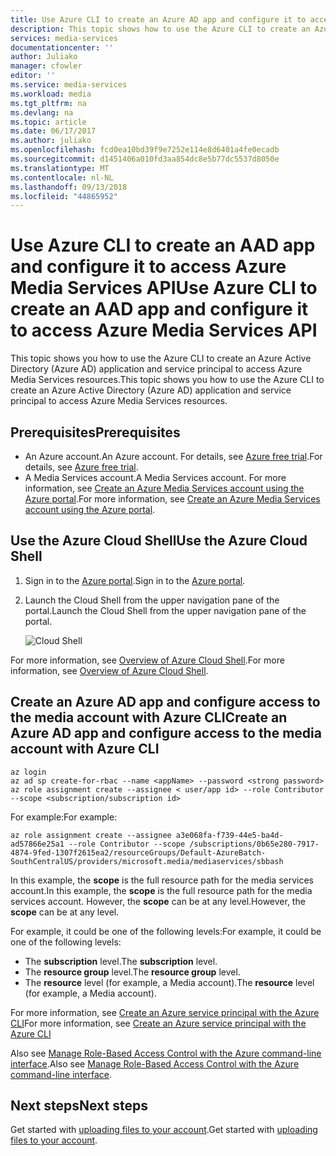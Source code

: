 ```yaml
---
title: Use Azure CLI to create an Azure AD app and configure it to access Azure Media Services API | Microsoft Docs
description: This topic shows how to use the Azure CLI to create an Azure AD app and configure it to access Azure Media Services API.
services: media-services
documentationcenter: ''
author: Juliako
manager: cfowler
editor: ''
ms.service: media-services
ms.workload: media
ms.tgt_pltfrm: na
ms.devlang: na
ms.topic: article
ms.date: 06/17/2017
ms.author: juliako
ms.openlocfilehash: fcd0ea10bd39f9e7252e114e8d6401a4fe0ecadb
ms.sourcegitcommit: d1451406a010fd3aa854dc8e5b77dc5537d8050e
ms.translationtype: MT
ms.contentlocale: nl-NL
ms.lasthandoff: 09/13/2018
ms.locfileid: "44865952"
---
```

# <a name="use-azure-cli-to-create-an-aad-app-and-configure-it-to-access-azure-media-services-api"></a><span data-ttu-id="a3326-103">Use Azure CLI to create an AAD app and configure it to access Azure Media Services API</span><span class="sxs-lookup"><span data-stu-id="a3326-103">Use Azure CLI to create an AAD app and configure it to access Azure Media Services API</span></span>

<span data-ttu-id="a3326-104">This topic shows you how to use the Azure CLI to create an Azure Active Directory (Azure AD) application and service principal to access Azure Media Services resources.</span><span class="sxs-lookup"><span data-stu-id="a3326-104">This topic shows you how to use the Azure CLI to create an Azure Active Directory (Azure AD) application and service principal to access Azure Media Services resources.</span></span> 

## <a name="prerequisites"></a><span data-ttu-id="a3326-105">Prerequisites</span><span class="sxs-lookup"><span data-stu-id="a3326-105">Prerequisites</span></span>

- <span data-ttu-id="a3326-106">An Azure account.</span><span class="sxs-lookup"><span data-stu-id="a3326-106">An Azure account.</span></span> <span data-ttu-id="a3326-107">For details, see [Azure free trial](https://azure.microsoft.com/pricing/free-trial/).</span><span class="sxs-lookup"><span data-stu-id="a3326-107">For details, see [Azure free trial](https://azure.microsoft.com/pricing/free-trial/).</span></span> 
- <span data-ttu-id="a3326-108">A Media Services account.</span><span class="sxs-lookup"><span data-stu-id="a3326-108">A Media Services account.</span></span> <span data-ttu-id="a3326-109">For more information, see [Create an Azure Media Services account using the Azure portal](media-services-portal-create-account.md).</span><span class="sxs-lookup"><span data-stu-id="a3326-109">For more information, see [Create an Azure Media Services account using the Azure portal](media-services-portal-create-account.md).</span></span>

## <a name="use-the-azure-cloud-shell"></a><span data-ttu-id="a3326-110">Use the Azure Cloud Shell</span><span class="sxs-lookup"><span data-stu-id="a3326-110">Use the Azure Cloud Shell</span></span>

1. <span data-ttu-id="a3326-111">Sign in to the [Azure portal](https://portal.azure.com/).</span><span class="sxs-lookup"><span data-stu-id="a3326-111">Sign in to the [Azure portal](https://portal.azure.com/).</span></span>
2. <span data-ttu-id="a3326-112">Launch the Cloud Shell from the upper navigation pane of the portal.</span><span class="sxs-lookup"><span data-stu-id="a3326-112">Launch the Cloud Shell from the upper navigation pane of the portal.</span></span>

    ![Cloud Shell](./media/media-services-cli-create-and-configure-aad-app/media-services-cli-create-and-configure-aad-app01.png) 

<span data-ttu-id="a3326-114">For more information, see [Overview of Azure Cloud Shell](../../cloud-shell/overview.md).</span><span class="sxs-lookup"><span data-stu-id="a3326-114">For more information, see [Overview of Azure Cloud Shell](../../cloud-shell/overview.md).</span></span>

## <a name="create-an-azure-ad-app-and-configure-access-to-the-media-account-with-azure-cli"></a><span data-ttu-id="a3326-115">Create an Azure AD app and configure access to the media account with Azure CLI</span><span class="sxs-lookup"><span data-stu-id="a3326-115">Create an Azure AD app and configure access to the media account with Azure CLI</span></span>
 
```azurecli
az login
az ad sp create-for-rbac --name <appName> --password <strong password>
az role assignment create --assignee < user/app id> --role Contributor --scope <subscription/subscription id>
```

<span data-ttu-id="a3326-116">For example:</span><span class="sxs-lookup"><span data-stu-id="a3326-116">For example:</span></span>

```azurecli
az role assignment create --assignee a3e068fa-f739-44e5-ba4d-ad57866e25a1 --role Contributor --scope /subscriptions/0b65e280-7917-4874-9fed-1307f2615ea2/resourceGroups/Default-AzureBatch-SouthCentralUS/providers/microsoft.media/mediaservices/sbbash
```

<span data-ttu-id="a3326-117">In this example, the **scope** is the full resource path for the media services account.</span><span class="sxs-lookup"><span data-stu-id="a3326-117">In this example, the **scope** is the full resource path for the media services account.</span></span> <span data-ttu-id="a3326-118">However, the **scope** can be at any level.</span><span class="sxs-lookup"><span data-stu-id="a3326-118">However, the **scope** can be at any level.</span></span>

<span data-ttu-id="a3326-119">For example, it could be one of the following levels:</span><span class="sxs-lookup"><span data-stu-id="a3326-119">For example, it could be one of the following levels:</span></span>
 
* <span data-ttu-id="a3326-120">The **subscription** level.</span><span class="sxs-lookup"><span data-stu-id="a3326-120">The **subscription** level.</span></span>
* <span data-ttu-id="a3326-121">The **resource group** level.</span><span class="sxs-lookup"><span data-stu-id="a3326-121">The **resource group** level.</span></span>
* <span data-ttu-id="a3326-122">The **resource** level (for example, a Media account).</span><span class="sxs-lookup"><span data-stu-id="a3326-122">The **resource** level (for example, a Media account).</span></span>

<span data-ttu-id="a3326-123">For more information, see [Create an Azure service principal with the Azure CLI](https://docs.microsoft.com/cli/azure/create-an-azure-service-principal-azure-cli)</span><span class="sxs-lookup"><span data-stu-id="a3326-123">For more information, see [Create an Azure service principal with the Azure CLI](https://docs.microsoft.com/cli/azure/create-an-azure-service-principal-azure-cli)</span></span>

<span data-ttu-id="a3326-124">Also see [Manage Role-Based Access Control with the Azure command-line interface](../../role-based-access-control/role-assignments-cli.md).</span><span class="sxs-lookup"><span data-stu-id="a3326-124">Also see [Manage Role-Based Access Control with the Azure command-line interface](../../role-based-access-control/role-assignments-cli.md).</span></span> 

## <a name="next-steps"></a><span data-ttu-id="a3326-125">Next steps</span><span class="sxs-lookup"><span data-stu-id="a3326-125">Next steps</span></span>

<span data-ttu-id="a3326-126">Get started with [uploading files to your account](media-services-portal-upload-files.md).</span><span class="sxs-lookup"><span data-stu-id="a3326-126">Get started with [uploading files to your account](media-services-portal-upload-files.md).</span></span>
